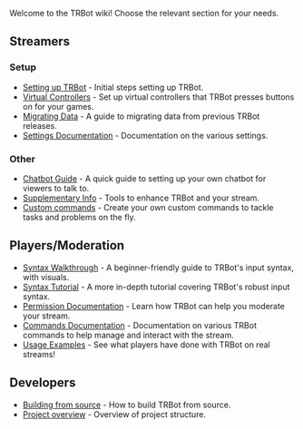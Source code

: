 Welcome to the TRBot wiki! Choose the relevant section for your needs.

## Streamers
### Setup
* [Setting up TRBot](./Setup-Init.md) - Initial steps setting up TRBot.
* [Virtual Controllers](./Setup-VController.md) - Set up virtual controllers that TRBot presses buttons on for your games.
* [Migrating Data](./Migrating-Data.md) - A guide to migrating data from previous TRBot releases.
* [Settings Documentation](./Settings-Documentation.md) - Documentation on the various settings.

### Other
* [Chatbot Guide](./Setup-ChatterBot.md) - A quick guide to setting up your own chatbot for viewers to talk to.
* [Supplementary Info](Setup-Misc.md) - Tools to enhance TRBot and your stream.
* [Custom commands](./Custom-Commands.md) - Create your own custom commands to tackle tasks and problems on the fly.

## Players/Moderation
* [Syntax Walkthrough](./Syntax-Walkthrough.md) - A beginner-friendly guide to TRBot's input syntax, with visuals.
* [Syntax Tutorial](./Syntax-Tutorial.md) - A more in-depth tutorial covering TRBot's robust input syntax.
* [Permission Documentation](./Permission-Documentation.md) - Learn how TRBot can help you moderate your stream.
* [Commands Documentation](./Commands-Documentation.md) - Documentation on various TRBot commands to help manage and interact with the stream.
* [Usage Examples](./Real-Usage-Examples.md) - See what players have done with TRBot on real streams!

## Developers
* [Building from source](./Building.md) - How to build TRBot from source.
* [Project overview](./Project-Overview.md) - Overview of project structure.
